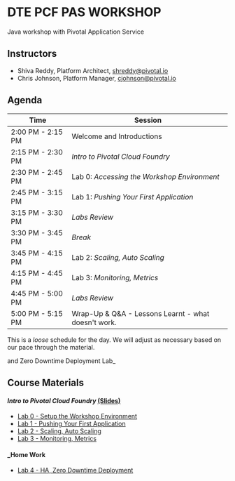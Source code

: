 # DTE PCF PAS WORKSHOP
Java workshop with Pivotal Application Service

## Instructors
- Shiva Reddy, Platform Architect, shreddy@pivotal.io
- Chris Johnson, Platform Manager, cjohnson@pivotal.io

## Agenda

Time | Session
---- | -------
2:00 PM - 2:15 PM | Welcome and Introductions
2:15 PM - 2:30 PM | _Intro to Pivotal Cloud Foundry_
2:30 PM - 2:45 PM | Lab 0: _Accessing the Workshop Environment_
2:45 PM - 3:15 PM | Lab 1: _Pushing Your First Application_
3:15 PM - 3:30 PM | _Labs Review_
3:30 PM - 3:45 PM | _Break_
3:45 PM - 4:15 PM | Lab 2: _Scaling, Auto Scaling_
4:15 PM - 4:45 PM | Lab 3: _Monitoring, Metrics_
4:45 PM - 5:00 PM | _Labs Review_ 
5:00 PM - 5:15 PM | Wrap-Up & Q&A - Lessons Learnt - what doesn't work.


This is a _loose_ schedule for the day. We will adjust as necessary based on our pace through the material.

and Zero Downtime Deployment Lab_

## Course Materials

#### _Intro to Pivotal Cloud Foundry_ [(Slides)](session_01/Developer_Overview_Cloud_Native_Platform.pdf)
  - [Lab 0 - Setup the Workshop Environment](session_01/lab_00/lab_00.adoc)
  - [Lab 1 - Pushing Your First Application](session_01/lab_01/lab_01.adoc)
  - [Lab 2 - Scaling, Auto Scaling](session_01/lab_02/lab_02.adoc)
  - [Lab 3 - Monitoring, Metrics](session_01/lab_03/lab_03.adoc)

#### _Home Work
  - [Lab 4 - HA, Zero Downtime Deployment](session_01/lab_04/lab_04.adoc)


